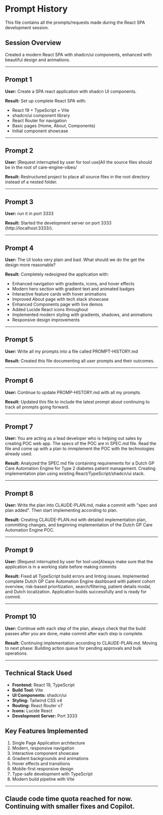 # Prompt History

This file contains all the prompts/requests made during the React SPA development session.

## Session Overview
Created a modern React SPA with shadcn/ui components, enhanced with beautiful design and animations.

---

## Prompt 1
**User:** Create a SPA react application with shadcn UI components.

**Result:** Set up complete React SPA with:
- React 19 + TypeScript + Vite
- shadcn/ui component library
- React Router for navigation
- Basic pages (Home, About, Components)
- Initial component showcase

---

## Prompt 2
**User:** [Request interrupted by user for tool use]All the source files should be in the root of care-engine-vibes/

**Result:** Restructured project to place all source files in the root directory instead of a nested folder.

---

## Prompt 3
**User:** run it in port 3333

**Result:** Started the development server on port 3333 (http://localhost:3333/).

---

## Prompt 4
**User:** The UI looks very plain and bad. What should we do the get the design more reasonable?

**Result:** Completely redesigned the application with:
- Enhanced navigation with gradients, icons, and hover effects
- Modern hero section with gradient text and animated badges
- Interactive feature cards with hover animations
- Improved About page with tech stack showcase
- Enhanced Components page with live demos
- Added Lucide React icons throughout
- Implemented modern styling with gradients, shadows, and animations
- Responsive design improvements

---

## Prompt 5
**User:** Write all my prompts into a file called PROMPT-HISTORY.md

**Result:** Created this file documenting all user prompts and their outcomes.

---

## Prompt 6
**User:** Continue to update PROMP-HISTORY.md with all my prompts.

**Result:** Updated this file to include the latest prompt about continuing to track all prompts going forward.

---

## Prompt 7
**User:** You are acting as a lead developer who is helping out sales by creating POC web app. The specs of the POC are in SPEC.md file. Read the file and come up with a plan to immplement the POC with the technologies already used.

**Result:** Analyzed the SPEC.md file containing requirements for a Dutch GP Care Automation Engine for Type 2 diabetes patient management. Creating implementation plan using existing React/TypeScript/shadcn/ui stack.

---

## Prompt 8
**User:** Write the plan into CLAUDE-PLAN.md, make a commit with "spec and plan added". Then start implementing according to plan.

**Result:** Creating CLAUDE-PLAN.md with detailed implementation plan, committing changes, and beginning implementation of the Dutch GP Care Automation Engine POC.

---

## Prompt 9
**User:** [Request interrupted by user for tool use]Always make sure that the application is in a working state before making commits

**Result:** Fixed all TypeScript build errors and linting issues. Implemented complete Dutch GP Care Automation Engine dashboard with patient cohort overview, risk-based prioritization, search/filtering, patient details modal, and Dutch localization. Application builds successfully and is ready for commit.

---

## Prompt 10
**User:** Continue with each step of the plan, always check that the build passes after you are done, make commit after each step is complete.

**Result:** Continuing implementation according to CLAUDE-PLAN.md. Moving to next phase: Building action queue for pending approvals and bulk operations.

---

## Technical Stack Used
- **Frontend:** React 19, TypeScript
- **Build Tool:** Vite
- **UI Components:** shadcn/ui
- **Styling:** Tailwind CSS v4
- **Routing:** React Router v7
- **Icons:** Lucide React
- **Development Server:** Port 3333

## Key Features Implemented
1. Single Page Application architecture
2. Modern, responsive navigation
3. Interactive component showcase
4. Gradient backgrounds and animations
5. Hover effects and transitions
6. Mobile-first responsive design
7. Type-safe development with TypeScript
8. Modern build pipeline with Vite

---
Claude code time quota reached for now. Continuing with smaller fixes and Copilot.
---